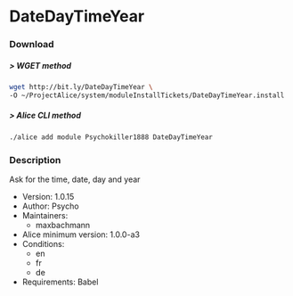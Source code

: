 # DateDayTimeYear

### Download

##### > WGET method
```bash
wget http://bit.ly/DateDayTimeYear \
-O ~/ProjectAlice/system/moduleInstallTickets/DateDayTimeYear.install
```

##### > Alice CLI method
```bash
./alice add module Psychokiller1888 DateDayTimeYear
```

### Description
Ask for the time, date, day and year

- Version: 1.0.15
- Author: Psycho
- Maintainers:
  - maxbachmann
- Alice minimum version: 1.0.0-a3
- Conditions:
  - en
  - fr
  - de
- Requirements: Babel
